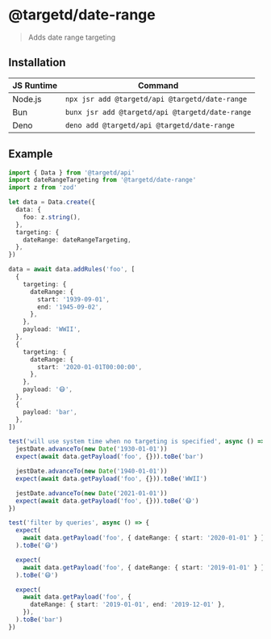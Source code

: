 # @targetd/date-range

> Adds date range targeting

## Installation

| JS Runtime | Command                                         |
| ---------- | ----------------------------------------------- |
| Node.js    | `npx jsr add @targetd/api @targetd/date-range`  |
| Bun        | `bunx jsr add @targetd/api @targetd/date-range` |
| Deno       | `deno add @targetd/api @targetd/date-range`     |

## Example

```typescript
import { Data } from '@targetd/api'
import dateRangeTargeting from '@targetd/date-range'
import z from 'zod'

let data = Data.create({
  data: {
    foo: z.string(),
  },
  targeting: {
    dateRange: dateRangeTargeting,
  },
})

data = await data.addRules('foo', [
  {
    targeting: {
      dateRange: {
        start: '1939-09-01',
        end: '1945-09-02',
      },
    },
    payload: 'WWII',
  },
  {
    targeting: {
      dateRange: {
        start: '2020-01-01T00:00:00',
      },
    },
    payload: '😷',
  },
  {
    payload: 'bar',
  },
])

test('will use system time when no targeting is specified', async () => {
  jestDate.advanceTo(new Date('1930-01-01'))
  expect(await data.getPayload('foo', {})).toBe('bar')

  jestDate.advanceTo(new Date('1940-01-01'))
  expect(await data.getPayload('foo', {})).toBe('WWII')

  jestDate.advanceTo(new Date('2021-01-01'))
  expect(await data.getPayload('foo', {})).toBe('😷')
})

test('filter by queries', async () => {
  expect(
    await data.getPayload('foo', { dateRange: { start: '2020-01-01' } }),
  ).toBe('😷')

  expect(
    await data.getPayload('foo', { dateRange: { start: '2019-01-01' } }),
  ).toBe('😷')

  expect(
    await data.getPayload('foo', {
      dateRange: { start: '2019-01-01', end: '2019-12-01' },
    }),
  ).toBe('bar')
})
```

